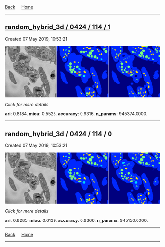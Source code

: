 
[Back](..)&nbsp;&nbsp;&nbsp;&nbsp;&nbsp;[Home](https://leapmanlab.github.io/snapshots)

---

<div class="summary"><a href="1"><h2>random_hybrid_3d / 0424 / 114 / 1</h2></a><p>Created 07 May 2019, 10:53:21
</p><a href="1"><img src="1/media/summary.png" align="center"></a><p>
<i>Click for more details</i>
</p></div>

**ari**: 0.8184. **miou**: 0.5525. **accuracy**: 0.9316. **n_params**: 945374.0000. 

---

<div class="summary"><a href="0"><h2>random_hybrid_3d / 0424 / 114 / 0</h2></a><p>Created 07 May 2019, 10:53:21
</p><a href="0"><img src="0/media/summary.png" align="center"></a><p>
<i>Click for more details</i>
</p></div>

**ari**: 0.8285. **miou**: 0.6139. **accuracy**: 0.9366. **n_params**: 945150.0000. 

---

[Back](..)&nbsp;&nbsp;&nbsp;&nbsp;&nbsp;[Home](https://leapmanlab.github.io/snapshots)

---